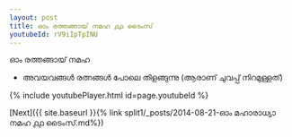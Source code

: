 ```yaml
---
layout: post
title: ഓം രത്തങ്ങായ് നമഹ ൧൧ ടൈംസ്
youtubeId: rV9iIpTpINU
---
```

 
 
 ഓം രത്തങ്ങായ് നമഹ 
 
 -  അവയവങ്ങൾ രത്നങ്ങൾ പോലെ തിളങ്ങുന്നു (ആരാണ് ചുവപ്പ് നിറമുള്ളത്) 
 
  
 
  
 
 
 
 
 
 


{% include youtubePlayer.html id=page.youtubeId %}
 
[Next]({{ site.baseurl }}{% link  split1/_posts/2014-08-21-ഓം മഹാരാധ്യാ നമഹ ൧൧ ടൈംസ്.md%})
 
